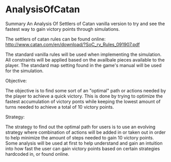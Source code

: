 # AnalysisOfCatan

Summary
An Analysis Of Settlers of Catan vanilla version to try and see the fastest way to gain victory points through simulations.

The settlers of catan rules can be found online: http://www.catan.com/en/download/?SoC_rv_Rules_091907.pdf

The standard vanilla rules will be used when implementing the simulation. All constraints will be applied based on the availbale pieces available to the player. The standard map setting found in the game's manual will be used for the simulation.

Objective:

The objective is to find some sort of an "optimal" path or actions needed by the player to achieve a quick victory. This is done by trying to optimize the fastest accumulation of victory ponts while keeping the lowest amount of turns needed to achieve a total of 10 victory points.

Strategy:

The strategy to find out the optimal path for users is to use an evolving strategy where combination of actions will be added in or taken out in order to help minimize the amount of steps needed to gain 10 victory points. Some analysis will be used at first to help understand and gain an intuition into how fast the user can gain victory points based on certain strategies hardcoded in, or found online.